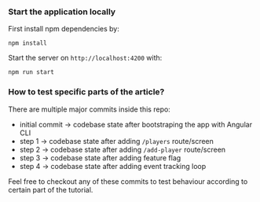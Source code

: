### Start the application locally

First install npm dependencies by:

`npm install`

Start the server on `http://localhost:4200` with:

`npm run start`

### How to test specific parts of the article?

There are multiple major commits inside this repo:

- initial commit -> codebase state after bootstraping the app with Angular CLI
- step 1 -> codebase state after adding `/players` route/screen
- step 2 -> codebase state after adding `/add-player` route/screen
- step 3 -> codebase state after adding feature flag
- step 4 -> codebase state after adding event tracking loop

Feel free to checkout any of these commits to test behaviour according to certain part of the tutorial.
